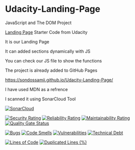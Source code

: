 # Udacity-Landing-Page
JavaScript and The DOM Project

[Landing Page](https://github.com/udacity/fend/tree/refresh-2019/projects/landing-page) Starter Code from Udacity


It is our Landing Page

It can added sections dynamically with JS

You can check our JS file to show the functions

The project is already added to GitHub Pages

https://sondossamii.github.io/Udacity-Landing-Page/


I have used MDN as a refrence


I scanned it using SonarCloud Tool

[![SonarCloud](https://sonarcloud.io/images/project_badges/sonarcloud-white.svg)](https://sonarcloud.io/dashboard?id=SondosSamii_Udacity-Landing-Page)

[![Security Rating](https://sonarcloud.io/api/project_badges/measure?project=SondosSamii_Udacity-Landing-Page&metric=security_rating)](https://sonarcloud.io/dashboard?id=SondosSamii_Udacity-Landing-Page)
[![Reliability Rating](https://sonarcloud.io/api/project_badges/measure?project=SondosSamii_Udacity-Landing-Page&metric=reliability_rating)](https://sonarcloud.io/dashboard?id=SondosSamii_Udacity-Landing-Page)
[![Maintainability Rating](https://sonarcloud.io/api/project_badges/measure?project=SondosSamii_Udacity-Landing-Page&metric=sqale_rating)](https://sonarcloud.io/dashboard?id=SondosSamii_Udacity-Landing-Page)
[![Quality Gate Status](https://sonarcloud.io/api/project_badges/measure?project=SondosSamii_Udacity-Landing-Page&metric=alert_status)](https://sonarcloud.io/dashboard?id=SondosSamii_Udacity-Landing-Page)

[![Bugs](https://sonarcloud.io/api/project_badges/measure?project=SondosSamii_Udacity-Landing-Page&metric=bugs)](https://sonarcloud.io/dashboard?id=SondosSamii_Udacity-Landing-Page)
[![Code Smells](https://sonarcloud.io/api/project_badges/measure?project=SondosSamii_Udacity-Landing-Page&metric=code_smells)](https://sonarcloud.io/dashboard?id=SondosSamii_Udacity-Landing-Page)
[![Vulnerabilities](https://sonarcloud.io/api/project_badges/measure?project=SondosSamii_Udacity-Landing-Page&metric=vulnerabilities)](https://sonarcloud.io/dashboard?id=SondosSamii_Udacity-Landing-Page)
[![Technical Debt](https://sonarcloud.io/api/project_badges/measure?project=SondosSamii_Udacity-Landing-Page&metric=sqale_index)](https://sonarcloud.io/dashboard?id=SondosSamii_Udacity-Landing-Page)

[![Lines of Code](https://sonarcloud.io/api/project_badges/measure?project=SondosSamii_Udacity-Landing-Page&metric=ncloc)](https://sonarcloud.io/dashboard?id=SondosSamii_Udacity-Landing-Page)
[![Duplicated Lines (%)](https://sonarcloud.io/api/project_badges/measure?project=SondosSamii_Udacity-Landing-Page&metric=duplicated_lines_density)](https://sonarcloud.io/dashboard?id=SondosSamii_Udacity-Landing-Page)
